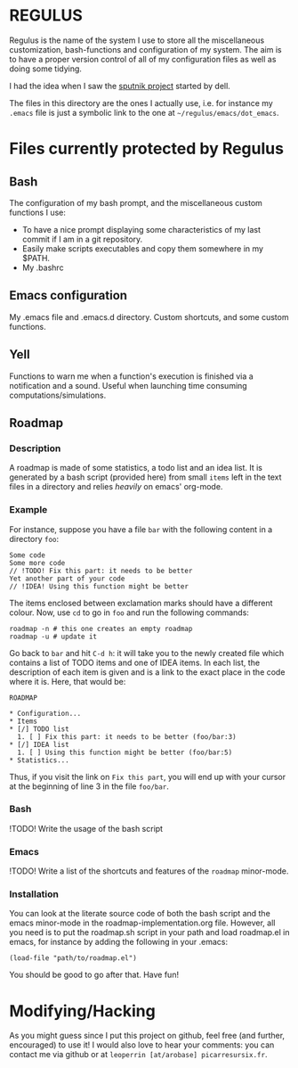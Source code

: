 <!-- Time-stamp: <2012-12-30 00:25:00 leo> -->


REGULUS
=======


Regulus is the name of the system I use to store all the miscellaneous
customization, bash-functions and configuration of my system.  The aim
is to have a proper version control of all of my configuration files
as well as doing some tidying.

I had the idea when I saw the
[sputnik project](https://github.com/sputnik/) started by dell.

The files in this directory are the ones I actually use, i.e. for
instance my `.emacs` file is just a symbolic link to the one at
`~/regulus/emacs/dot_emacs`.


Files currently protected by Regulus
====================================

Bash
----

The configuration of my bash prompt, and the miscellaneous custom
functions I use:

* To have a nice prompt displaying some characteristics of my last
commit if I am in a git repository.
* Easily make scripts executables and copy them somewhere in my $PATH.
* My .bashrc


Emacs configuration
-------------------

My .emacs file and .emacs.d directory. Custom shortcuts, and some
custom functions.


Yell
----

Functions to warn me when a function's execution is finished via a
notification and a sound. Useful when launching time consuming
computations/simulations.

Roadmap
-------

### Description ###

A roadmap is made of some statistics, a todo list and an idea list. It
is generated by a bash script (provided here) from small `items` left
in the text files in a directory and relies *heavily* on emacs'
org-mode.


### Example ###

For instance, suppose you have a file `bar` with the following content
in a directory `foo`:

    Some code
    Some more code
    // !TODO! Fix this part: it needs to be better
    Yet another part of your code
    // !IDEA! Using this function might be better
    
The items enclosed between exclamation marks should have a different colour.
Now, use `cd` to go in `foo` and run the following commands:

    roadmap -n # this one creates an empty roadmap
    roadmap -u # update it

Go back to `bar` and hit `C-d h`: it will take you to the newly
created file which contains a list of TODO items and one of IDEA
items. In each list, the description of each item is given and is a
link to the exact place in the code where it is. Here, that would be:

    ROADMAP

    * Configuration...
    * Items
    * [/] TODO list
      1. [ ] Fix this part: it needs to be better (foo/bar:3)
    * [/] IDEA list
      1. [ ] Using this function might be better (foo/bar:5)
    * Statistics...
      
Thus, if you visit the link on `Fix this part`, you will end up with
your cursor at the beginning of line 3 in the file `foo/bar`.

### Bash ###

!TODO! Write the usage of the bash script

### Emacs ###

!TODO! Write a list of the shortcuts and features of the `roadmap` minor-mode.


### Installation ###

You can look at the literate source code of both the bash script and
the emacs minor-mode in the roadmap-implementation.org file. However,
all you need is to put the roadmap.sh script in your path and load
roadmap.el in emacs, for instance by adding the following in your
.emacs:

    (load-file "path/to/roadmap.el")
    
You should be good to go after that. Have fun!


Modifying/Hacking
=================

As you might guess since I put this project on github, feel free (and
further, encouraged) to use it! I would also love to hear your
comments: you can contact me via github or at `leoperrin
[at/arobase] picarresursix.fr`.
